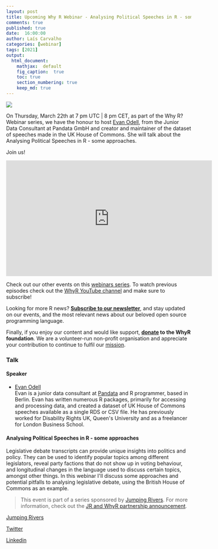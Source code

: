 ```yaml
---
layout: post
title: Upcoming Why R Webinar - Analysing Political Speeches in R - some approaches
comments: true
published: true
date:  16:00:00
author: Laís Carvalho
categories: [webinar]
tags: [2021]
output:
  html_document:
    mathjax:  default
    fig_caption:  true
    toc: true
    section_numbering: true
    keep_md: true
---
```


<img src="/foundation/images/fulls/webinars/evan.jpg" class="fit image">

On Thursday, March 22th at 7 pm UTC | 8 pm CET, as part of the Why R? Webinar series, we have the honour to host
[Evan Odell](https://evanodell.com/), from the Junior Data Consultant at Pandata GmbH and creator and maintainer of the dataset of speeches made in the UK House of Commons. She
will talk about the Analysing Political Speeches in R - some approaches.

Join us!


<iframe width="560" height="315" src="https://www.youtube.com/embed/HYkwW1e18lU" frameborder="0" allow="accelerometer; autoplay; clipboard-write; encrypted-media; gyroscope; picture-in-picture" allowfullscreen></iframe>

Check out our other events on this [webinars series](http://whyr.pl/webinars/). To watch previous episodes check out the
[WhyR YouTube channel](http://youtube.com/WhyRFoundationVideos) and make sure to subscribe!

Looking for more R news? [**Subscribe to our newsletter**](http://whyr.pl/subscribe/), and stay updated on our events,
and the most relevant news about our beloved open source programming language.

Finally, if you enjoy our content and would like support, **[donate](http://whyr.pl/donate/) to the WhyR foundation**. We are a
volunteer-run non-profit organisation and appreciate your contribution to continue to fulfil our [mission](http://whyr.pl/foundation/about/).


### Talk
#### Speaker
- [Evan Odell](https://twitter.com/evanodell)
  <br> Evan is a junior data consultant at [Pandata](https://pandata.de/) and R programmer, based in Berlin. Evan has written numerous R packages, 
  primarily for accessing and processing data, and created a dataset of UK House of Commons speeches available as a 
  single RDS or CSV file. He has previously worked for Disability Rights UK, Queen's University and as a freelancer for 
  London Business School.

#### Analysing Political Speeches in R - some approaches
Legislative debate transcripts can provide unique insights into politics and policy. They can be used to identify 
popular topics among different legislators, reveal party factions that do not show up in voting behaviour, and longitudinal
changes in the language used to discuss certain topics, amongst other things. In this webinar I'll discuss some approaches
and potential pitfalls to analysing legislative debate, using the British House of Commons as an example.

> This event is part of a series sponsored by [Jumping Rivers](https://www.jumpingrivers.com/). For more information,
> check out the [JR and WhyR partnership announcement](https://www.jumpingrivers.com/blog/jumping-rivers-whyr-partnership/).

[Jumping Rivers](https://www.jumpingrivers.com/)

[Twitter](https://twitter.com/jumping_uk)

[Linkedin](https://www.linkedin.com/company/jumping-rivers-ltd/)

